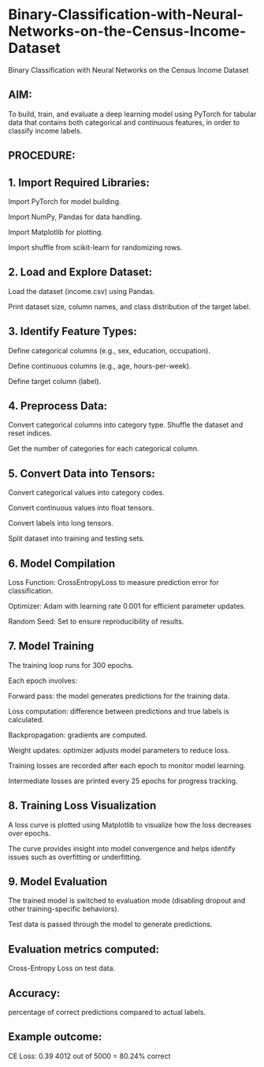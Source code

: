 # Binary-Classification-with-Neural-Networks-on-the-Census-Income-Dataset
Binary Classification with Neural Networks on the Census Income Dataset

## AIM:
To build, train, and evaluate a deep learning model using PyTorch for tabular data that contains both categorical and continuous features, in order to classify income labels.

## PROCEDURE:
## 1. Import Required Libraries:
Import PyTorch for model building.

Import NumPy, Pandas for data handling.

Import Matplotlib for plotting.

Import shuffle from scikit-learn for randomizing rows.

## 2. Load and Explore Dataset:
Load the dataset (income.csv) using Pandas.

Print dataset size, column names, and class distribution of the target label.

## 3. Identify Feature Types:
Define categorical columns (e.g., sex, education, occupation).

Define continuous columns (e.g., age, hours-per-week).

Define target column (label).

## 4. Preprocess Data:
Convert categorical columns into category type.
Shuffle the dataset and reset indices.

Get the number of categories for each categorical column.

## 5. Convert Data into Tensors:
Convert categorical values into category codes.

Convert continuous values into float tensors.

Convert labels into long tensors.

Split dataset into training and testing sets.

## 6. Model Compilation
Loss Function: CrossEntropyLoss to measure prediction error for classification.

Optimizer: Adam with learning rate 0.001 for efficient parameter updates.

Random Seed: Set to ensure reproducibility of results.

## 7. Model Training
The training loop runs for 300 epochs.

Each epoch involves:

Forward pass: the model generates predictions for the training data.

Loss computation: difference between predictions and true labels is calculated.

Backpropagation: gradients are computed.

Weight updates: optimizer adjusts model parameters to reduce loss.

Training losses are recorded after each epoch to monitor model learning.

Intermediate losses are printed every 25 epochs for progress tracking.

## 8. Training Loss Visualization
A loss curve is plotted using Matplotlib to visualize how the loss decreases over epochs.

The curve provides insight into model convergence and helps identify issues such as overfitting or underfitting.

## 9. Model Evaluation
The trained model is switched to evaluation mode (disabling dropout and other training-specific behaviors).

Test data is passed through the model to generate predictions.

## Evaluation metrics computed:

Cross-Entropy Loss on test data.

## Accuracy: 
percentage of correct predictions compared to actual labels.

## Example outcome:

CE Loss: 0.39 4012 out of 5000 = 80.24% correct
